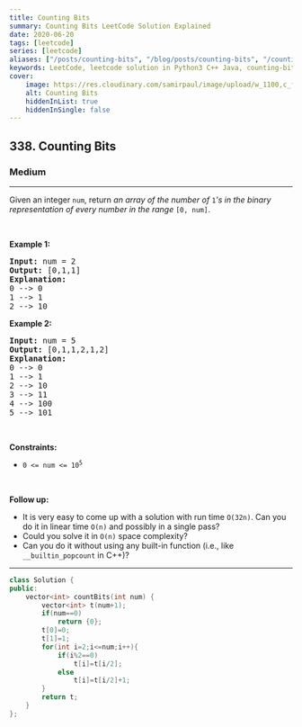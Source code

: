 ```yaml
---
title: Counting Bits
summary: Counting Bits LeetCode Solution Explained
date: 2020-06-20
tags: [leetcode]
series: [leetcode]
aliases: ["/posts/counting-bits", "/blog/posts/counting-bits", "/counting-bits"]
keywords: LeetCode, leetcode solution in Python3 C++ Java, counting-bits solution
cover:
    image: https://res.cloudinary.com/samirpaul/image/upload/w_1100,c_fit,co_rgb:FFFFFF,l_text:Arial_70_bold:Counting Bits/problem-solving.webp
    alt: Counting Bits
    hiddenInList: true
    hiddenInSingle: false
---
```



<h2>338. Counting Bits</h2><h3>Medium</h3><hr><div><p>Given an integer <code>num</code>, return <em>an array of the number of</em> <code>1</code><em>'s in the binary representation of every number in the range</em> <code>[0, num]</code>.</p>

<p>&nbsp;</p>
<p><strong>Example 1:</strong></p>

<pre><strong>Input:</strong> num = 2
<strong>Output:</strong> [0,1,1]
<strong>Explanation:</strong>
0 --&gt; 0
1 --&gt; 1
2 --&gt; 10
</pre>

<p><strong>Example 2:</strong></p>

<pre><strong>Input:</strong> num = 5
<strong>Output:</strong> [0,1,1,2,1,2]
<strong>Explanation:</strong>
0 --&gt; 0
1 --&gt; 1
2 --&gt; 10
3 --&gt; 11
4 --&gt; 100
5 --&gt; 101
</pre>

<p>&nbsp;</p>
<p><strong>Constraints:</strong></p>

<ul>
	<li><code>0 &lt;= num &lt;= 10<sup>5</sup></code></li>
</ul>

<p>&nbsp;</p>
<p><strong>Follow up:</strong></p>

<ul>
	<li>It is very easy to come up with a solution with run time <code>O(32n)</code>. Can you do it in linear time <code>O(n)</code> and possibly in a single pass?</li>
	<li>Could you solve it in <code>O(n)</code> space complexity?</li>
	<li>Can you do it without using any built-in function (i.e., like <code>__builtin_popcount</code> in C++)?</li>
</ul>
</div>

---




```cpp
class Solution {
public:
    vector<int> countBits(int num) {
        vector<int> t(num+1);
        if(num==0)
            return {0};
        t[0]=0;
        t[1]=1;
        for(int i=2;i<=num;i++){
            if(i%2==0)
                t[i]=t[i/2];
            else
                t[i]=t[i/2]+1;
        }
        return t;
    }
};
```
